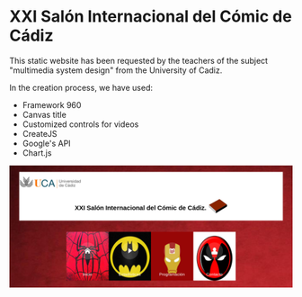 # XXI Salón Internacional del Cómic de Cádiz

This static website has been requested by the teachers of the subject "multimedia system design" from the University of Cadiz.

In the creation process, we have used:

  - Framework 960
  - Canvas title
  - Customized controls for videos
  - CreateJS
  - Google's API
  - Chart.js

![Website: ](./Web/screenshot.png)
